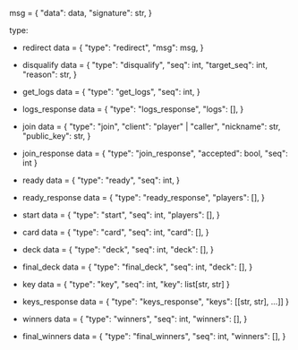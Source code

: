 
msg = {
    "data": data,
    "signature": str,
}

type:

- redirect
    data = {
        "type": "redirect",
        "msg": msg,
    }

- disqualify
    data = {
        "type": "disqualify",
        "seq": int,
        "target_seq": int,
        "reason": str,
    }

- get_logs
    data = {
        "type": "get_logs",
        "seq": int,
    }

- logs_response
    data = {
        "type": "logs_response",
        "logs": [],
    }


- join 
    data = { 
        "type": "join",
        "client": "player" | "caller",
        "nickname": str,
        "public_key": str,
    }

- join_response
    data = { 
        "type": "join_response",
        "accepted": bool,
        "seq": int
    }

- ready
    data = {
        "type": "ready",
        "seq": int,
    }

- ready_response
    data = {
        "type": "ready_response",
        "players": [],
    }

- start
    data = {
        "type": "start",
        "seq": int,
        "players": [],
    }

- card
    data = {
        "type": "card",
        "seq": int,
        "card": [],
    }

- deck
    data = {
        "type": "deck",
        "seq": int,
        "deck": [],
    }
    

- final_deck
    data = {
        "type": "final_deck",
        "seq": int,
        "deck": [],
    }

- key
    data = {
        "type": "key",
        "seq": int,
        "key": list[str, str]
    }

- keys_response
    data = {
        "type": "keys_response",
        "keys": [[str, str], ...]]
    }

- winners
    data = {
        "type": "winners",
        "seq": int,
        "winners": [],
    }

- final_winners
    data = {
        "type": "final_winners",
        "seq": int,
        "winners": [],
    }